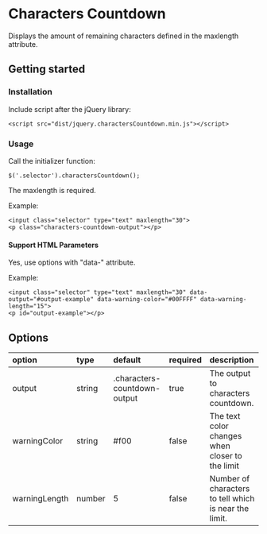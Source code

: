 # Characters Countdown
Displays the amount of remaining characters defined in the maxlength attribute.

## Getting started
### Installation
Include script after the jQuery library:

    <script src="dist/jquery.charactersCountdown.min.js"></script>

### Usage
Call the initializer function:

    $('.selector').charactersCountdown();

The maxlength is required.

Example:

    <input class="selector" type="text" maxlength="30">
    <p class="characters-countdown-output"></p>

#### Support HTML Parameters
Yes, use options with "data-" attribute.

Example:

    <input class="selector" type="text" maxlength="30" data-output="#output-example" data-warning-color="#00FFFF" data-warning-length="15">
    <p id="output-example"></p>
## Options

<table width="100%">
    <thead align="left">
        <tr>
            <th>option</th>
            <th>type</th>
            <th>default</th>
            <th>required</th>
            <th>description</th>
        </tr>
    </thead>
    <tbody>
        <tr>
            <td>output</td>
            <td>string</td>
            <td>.characters-countdown-output</td>
            <td>true</td>
            <td>The output to characters countdown.</td>
        </tr>
        <tr>
            <td>warningColor</td>
            <td>string</td>
            <td>#f00</td>
            <td>false</td>
            <td>The text color changes when closer to the limit</td>
        </tr>
        <tr>
            <td>warningLength</td>
            <td>number</td>
            <td>5</td>
            <td>false</td>
            <td>Number of characters to tell which is near the limit.</td>
        </tr>
    </tbody>
</table>